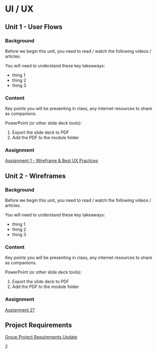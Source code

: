 # UI / UX

## Unit 1 - User Flows

### Background

Before we begin this unit, you need to read / watch the following videos / articles.

You will need to understand these key takeaways:
- thing 1
- thing 2
- thing 3

### Content

Key points you will be presenting in class, any internet resources to share as companions.

PowerPoint (or other slide deck tools):
1. Export the slide deck to PDF
2. Add the PDF to the module folder

### Assignment

[Assignment 1 - Wireframe & Best UX Practices](Assignment1.md)  

## Unit 2 - Wireframes

### Background

Before we begin this unit, you need to read / watch the following videos / articles.

You will need to understand these key takeaways:
- thing 1
- thing 2
- thing 3

### Content

Key points you will be presenting in class, any internet resources to share as companions.

PowerPoint (or other slide deck tools):
1. Export the slide deck to PDF
2. Add the PDF to the module folder

### Assignment

[Assignment 2?]()

## Project Requirements

[Group Project Requirements Update](ProjectUpdate-UIUX.md)

2

